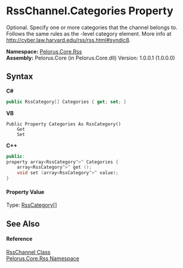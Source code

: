 # RssChannel.Categories Property 
 

Optional. Specify one or more categories that the channel belongs to. Follows the same rules as the <item>-level category element. More info at http://cyber.law.harvard.edu/rss/rss.html#syndic8.

**Namespace:**&nbsp;<a href="683C06D0">Pelorus.Core.Rss</a><br />**Assembly:**&nbsp;Pelorus.Core (in Pelorus.Core.dll) Version: 1.0.0.1 (1.0.0.0)

## Syntax

**C#**<br />
``` C#
public RssCategory[] Categories { get; set; }
```

**VB**<br />
``` VB
Public Property Categories As RssCategory()
	Get
	Set
```

**C++**<br />
``` C++
public:
property array<RssCategory^>^ Categories {
	array<RssCategory^>^ get ();
	void set (array<RssCategory^>^ value);
}
```


#### Property Value
Type: <a href="AE7FBA97">RssCategory</a>[]

## See Also


#### Reference
<a href="8911D1C7">RssChannel Class</a><br /><a href="683C06D0">Pelorus.Core.Rss Namespace</a><br />